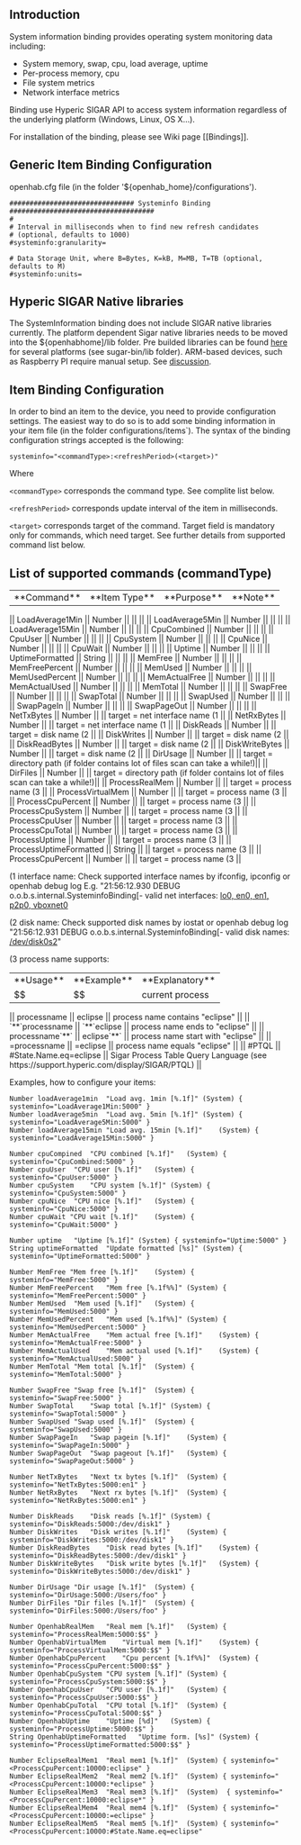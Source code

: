 ## Introduction

System information binding provides operating system monitoring data including:

- System memory, swap, cpu, load average, uptime
- Per-process memory, cpu
- File system metrics
- Network interface metrics

Binding use Hyperic SIGAR API to access system information regardless of the underlying platform (Windows, Linux, OS X...). 

For installation of the binding, please see Wiki page [[Bindings]].

## Generic Item Binding Configuration

openhab.cfg file (in the folder '${openhab_home}/configurations').

    ############################### Systeminfo Binding ####################################
    #
    # Interval in milliseconds when to find new refresh candidates
    # (optional, defaults to 1000)
    #systeminfo:granularity=
    
    # Data Storage Unit, where B=Bytes, K=kB, M=MB, T=TB (optional, defaults to M)
    #systeminfo:units=

## Hyperic SIGAR Native libraries

The SystemInformation binding does not include SIGAR native libraries currently. The platform dependent Sigar native libraries needs to be moved into the ${openhabhome]/lib folder. Pre builded libraries can be found [here](http://sourceforge.net/projects/sigar/files/sigar/1.6/hyperic-sigar-1.6.4.tar.gz/download) for several platforms (see sugar-bin/lib folder). ARM-based devices, such as Raspberry PI require manual setup. See [discussion](https://groups.google.com/forum/#!searchin/openhab/systeminfo/openhab/18C7FYpxWTQ/BT_iGycwcKsJ).

## Item Binding Configuration

In order to bind an item to the device, you need to provide configuration settings. The easiest way to do so is to add some binding information in your item file (in the folder configurations/items`). The syntax of the binding configuration strings accepted is the following:

    systeminfo="<commandType>:<refreshPeriod>(<target>)"

Where 

`<commandType>` corresponds the command type. See complite list below.

`<refreshPeriod>` corresponds update interval of the item in milliseconds.

`<target>` corresponds target of the command. Target field is mandatory only for commands, which need target. See further details from supported command list below.

## List of supported commands (commandType)

<table>
  <tr><td>**Command**</td><td>**Item Type**</td><td>**Purpose**</td><td>**Note**</td></tr>
</table>
|| LoadAverage1Min || Number ||  ||  || 
|| LoadAverage5Min || Number ||  ||  || 
|| LoadAverage15Min || Number ||  ||  || 
|| CpuCombined || Number ||  ||  || 
|| CpuUser || Number ||  ||  || 
|| CpuSystem || Number ||  ||  || 
|| CpuNice || Number ||  ||  || 
|| CpuWait || Number ||  ||  || 
|| Uptime || Number ||  ||  || 
|| UptimeFormatted || String ||  ||  || 
|| MemFree || Number ||  ||  || 
|| MemFreePercent || Number ||  ||  || 
|| MemUsed || Number ||  ||  || 
|| MemUsedPercent || Number ||  ||  || 
|| MemActualFree || Number ||  ||  || 
|| MemActualUsed || Number ||  ||  || 
|| MemTotal || Number ||  ||  || 
|| SwapFree || Number ||  ||  || 
|| SwapTotal || Number ||  ||  || 
|| SwapUsed || Number ||  ||  || 
|| SwapPageIn || Number ||  ||  || 
|| SwapPageOut || Number ||  ||  || 
|| NetTxBytes || Number ||  || target = net interface name (1 || 
|| NetRxBytes || Number ||  || target = net interface name (1 || 
|| DiskReads || Number ||  || target = disk name (2 || 
|| DiskWrites || Number ||  || target = disk name (2 || 
|| DiskReadBytes || Number ||  || target = disk name (2 || 
|| DiskWriteBytes || Number ||  || target = disk name (2 || 
|| DirUsage || Number ||  || target = directory path (if folder contains lot of files scan can take a while!)|| 
|| DirFiles || Number ||  || target = directory path (if folder contains lot of files scan can take a while!)|| 
|| ProcessRealMem || Number ||  || target = process name (3 || 
|| ProcessVirtualMem || Number ||  || target = process name (3 || 
|| ProcessCpuPercent || Number ||  || target = process name (3 || 
|| ProcessCpuSystem || Number ||  || target = process name (3 || 
|| ProcessCpuUser || Number ||  || target = process name (3 || 
|| ProcessCpuTotal || Number ||  || target = process name (3 || 
|| ProcessUptime || Number ||  || target = process name (3 || 
|| ProcessUptimeFormatted || String ||  || target = process name (3 || 
|| ProcessCpuPercent || Number ||  || target = process name (3 || 

(1 interface name:
Check supported interface names by ifconfig, ipconfig or openhab debug log E.g. "21:56:12.930 DEBUG o.o.b.s.internal.SysteminfoBinding[- valid net interfaces: [lo0, en0, en1, p2p0, vboxnet0](:479])

(2 disk name:
Check supported disk names by iostat or openhab debug log "21:56:12.931 DEBUG o.o.b.s.internal.SysteminfoBinding[- valid disk names: [/dev/disk0s2](:493])"

(3 process name supports:

<table>
  <tr><td>**Usage**</td><td>**Example**</td><td>**Explanatory**</td></tr>
  <tr><td>$$</td><td>$$</td><td>current process</td></tr>
</table>
|| processname || eclipse || process name contains "eclipse" || 
|| `**`processname || `**`eclipse || process name ends to "eclipse" ||
|| processname`**` || eclipse`**` || process name start with "eclipse" || 
|| =processname || =eclipse || process name equals "eclipse" || 
|| #PTQL || #State.Name.eq=eclipse || Sigar Process Table Query Language (see https://support.hyperic.com/display/SIGAR/PTQL) || 

Examples, how to configure your items:

    Number loadAverage1min	"Load avg. 1min [%.1f]"	(System) { systeminfo="LoadAverage1Min:5000" }
    Number loadAverage5min	"Load avg. 5min [%.1f]"	(System) { systeminfo="LoadAverage5Min:5000" }
    Number loadAverage15min "Load avg. 15min [%.1f]"	(System) { systeminfo="LoadAverage15Min:5000" }
    
    Number cpuCompined	"CPU combined [%.1f]"	(System) { systeminfo="CpuCombined:5000" }
    Number cpuUser	"CPU user [%.1f]"	(System) { systeminfo="CpuUser:5000" }
    Number cpuSystem	"CPU system [%.1f]"	(System) { systeminfo="CpuSystem:5000" }
    Number cpuNice	"CPU nice [%.1f]"	(System) { systeminfo="CpuNice:5000" }
    Number cpuWait "CPU wait [%.1f]"	(System) { systeminfo="CpuWait:5000" }
    
    Number uptime	"Uptime [%.1f]"	(System) { systeminfo="Uptime:5000" }
    String uptimeFormatted	"Update formatted [%s]"	(System) { systeminfo="UptimeFormatted:5000" }
    
    Number MemFree "Mem free [%.1f]"	(System) { systeminfo="MemFree:5000" }
    Number MemFreePercent	"Mem free [%.1f%%]"	(System) { systeminfo="MemFreePercent:5000" }
    Number MemUsed	"Mem used [%.1f]"	(System) { systeminfo="MemUsed:5000" }
    Number MemUsedPercent	"Mem used [%.1f%%]"	(System) { systeminfo="MemUsedPercent:5000" }
    Number MemActualFree	"Mem actual free [%.1f]"	(System) { systeminfo="MemActualFree:5000" }
    Number MemActualUsed	"Mem actual used [%.1f]"	(System) { systeminfo="MemActualUsed:5000" }
    Number MemTotal	"Mem total [%.1f]"	(System) { systeminfo="MemTotal:5000" }
    
    Number SwapFree	"Swap free [%.1f]"	(System) { systeminfo="SwapFree:5000" }
    Number SwapTotal	"Swap total [%.1f]"	(System) { systeminfo="SwapTotal:5000" }
    Number SwapUsed	"Swap used [%.1f]"	(System) { systeminfo="SwapUsed:5000" }
    Number SwapPageIn	"Swap pagein [%.1f]"	(System) { systeminfo="SwapPageIn:5000" }
    Number SwapPageOut	"Swap pageout [%.1f]"	(System) { systeminfo="SwapPageOut:5000" }
    
    Number NetTxBytes	"Next tx bytes [%.1f]"	(System) { systeminfo="NetTxBytes:5000:en1" }
    Number NetRxBytes	"Next rx bytes [%.1f]"	(System) { systeminfo="NetRxBytes:5000:en1" }
    
    Number DiskReads	"Disk reads [%.1f]"	(System) { systeminfo="DiskReads:5000:/dev/disk1" }
    Number DiskWrites	"Disk writes [%.1f]"	(System) { systeminfo="DiskWrites:5000:/dev/disk1" }
    Number DiskReadBytes	"Disk read bytes [%.1f]"	(System) { systeminfo="DiskReadBytes:5000:/dev/disk1" }
    Number DiskWriteBytes	"Disk write bytes [%.1f]"	(System) { systeminfo="DiskWriteBytes:5000:/dev/disk1" }
    
    Number DirUsage	"Dir usage [%.1f]"	(System) { systeminfo="DirUsage:5000:/Users/foo" }
    Number DirFiles	"Dir files [%.1f]"	(System) { systeminfo="DirFiles:5000:/Users/foo" }
    
    Number OpenhabRealMem	"Real mem [%.1f]"	(System) { systeminfo="ProcessRealMem:5000:$$" }
    Number OpenhabVirtualMem	"Virtual mem [%.1f]"	(System) { systeminfo="ProcessVirtualMem:5000:$$" }
    Number OpenhabCpuPercent	"Cpu percent [%.1f%%]"	(System) { systeminfo="ProcessCpuPercent:5000:$$" }
    Number OpenhabCpuSystem	"CPU system [%.1f]"	(System) { systeminfo="ProcessCpuSystem:5000:$$" }
    Number OpenhabCpuUser	"CPU user [%.1f]"	(System) { systeminfo="ProcessCpuUser:5000:$$" }
    Number OpenhabCpuTotal	"CPU total [%.1f]"	(System) { systeminfo="ProcessCpuTotal:5000:$$" }
    Number OpenhabUptime	"Uptime [%d]"	(System) { systeminfo="ProcessUptime:5000:$$" }
    String OpenhabUptimeFormatted	"Uptime form. [%s]"	(System) { systeminfo="ProcessUptimeFormatted:5000:$$" }
    
    Number EclipseRealMem1	"Real mem1 [%.1f]"	(System) { systeminfo="<ProcessCpuPercent:10000:eclipse" }
    Number EclipseRealMem2	"Real mem2 [%.1f]"	(System) { systeminfo="<ProcessCpuPercent:10000:*eclipse" }
    Number EclipseRealMem3	"Real mem3 [%.1f]"	(System)  { systeminfo="<ProcessCpuPercent:10000:eclipse*" }
    Number EclipseRealMem4	"Real mem4 [%.1f]"	(System) { systeminfo="<ProcessCpuPercent:10000:=eclipse" }
    Number EclipseRealMem5	"Real mem5 [%.1f]"	(System) { systeminfo="<ProcessCpuPercent:10000:#State.Name.eq=eclipse"